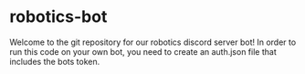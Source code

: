 # robotics-bot
Welcome to the git repository for our robotics discord server bot!
In order to run this code on your own bot, you need to create an auth.json file that includes the bots token.
